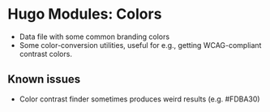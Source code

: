 # Hugo Modules: Colors
- Data file with some common branding colors
- Some color-conversion utilities, useful for e.g., getting WCAG-compliant contrast colors.

## Known issues
- Color contrast finder sometimes produces weird results (e.g. #FDBA30)
